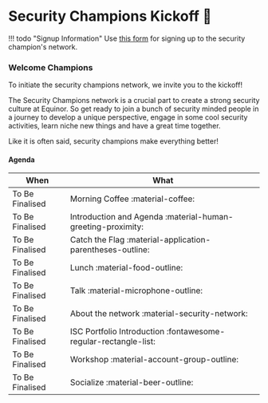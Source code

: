 # Security Champions Kickoff :rocket:

!!! todo "Signup Information"
    Use [this form](https://forms.office.com/r/3C2vwEh2i0) for signing up to the security champion's network.

### Welcome Champions

To initiate the security champions network, we invite you to the kickoff! 

The Security Champions network is a crucial part to create a strong security culture at Equinor. So get ready to join a bunch of security minded people in a journey to develop a unique perspective, engage in some cool security activities, learn niche new things and have a great time together.

Like it is often said, security champions make everything better!

#### Agenda

| **When** | **What** | 
|---|---|
| To Be Finalised | Morning Coffee :material-coffee: | 
| To Be Finalised | Introduction and Agenda :material-human-greeting-proximity: | 
| To Be Finalised | Catch the Flag :material-application-parentheses-outline: | 
| To Be Finalised | Lunch :material-food-outline: | 
| To Be Finalised | Talk :material-microphone-outline: | 
| To Be Finalised | About the network :material-security-network: | 
| To Be Finalised | ISC Portfolio Introduction :fontawesome-regular-rectangle-list: | 
| To Be Finalised | Workshop :material-account-group-outline: | 
| To Be Finalised | Socialize :material-beer-outline: | 

